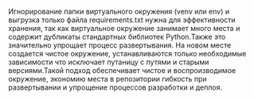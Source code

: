 Игнорирование папки виртуального окружения (venv или env) и выгрузка только файла requirements.txt нужна для эффективности хранения,
так как виртуальное окружение занимает много места и содержит дубликаты стандартных библиотек Python.Также это значительно упрощает процесс развертывания.
На новом месте создается чистое окружение, устанавливаются только необходимые зависимости
что исключает путаницу с путями и старыми версиями.Такой подход обеспечивает чистое и воспроизводимое окружение, экономию места в репозитории
гибкость при развертывании и упрощение процессов разработки и деплоя.
